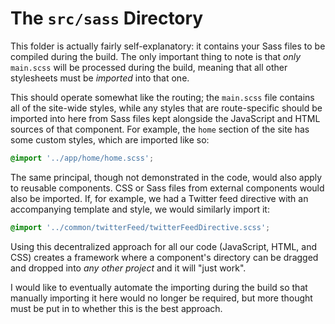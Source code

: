 # The `src/sass` Directory

This folder is actually fairly self-explanatory: it contains your Sass files to be compiled during the build. 
The only important thing to note is that *only* `main.scss` will be processed during the build, meaning that all
other stylesheets must be *imported* into that one.

This should operate somewhat like the routing; the `main.scss` file contains all of the site-wide styles, while
any styles that are route-specific should be imported into here from Sass files kept alongside the JavaScript
and HTML sources of that component. For example, the `home` section of the site has some custom styles, which
are imported like so:

```css
@import '../app/home/home.scss';
```

The same principal, though not demonstrated in the code, would also apply to reusable components. CSS or Sass
files from external components would also be imported. If, for example, we had a Twitter feed directive with
an accompanying template and style, we would similarly import it:

```css
@import '../common/twitterFeed/twitterFeedDirective.scss';
```

Using this decentralized approach for all our code (JavaScript, HTML, and CSS) creates a framework where a
component's directory can be dragged and dropped into *any other project* and it will "just work".

I would like to eventually automate the importing during the build so that manually importing it here would no
longer be required, but more thought must be put in to whether this is the best approach.